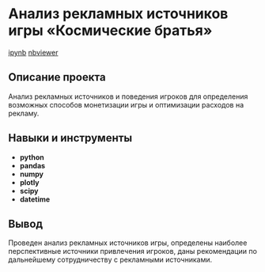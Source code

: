 # Анализ рекламных источников игры «Космические братья»

[ipynb](https://github.com/Askaront/Portfolio/blob/main/Advertising%20sources%20analysis/ad_sources.ipynb)
[nbviewer](https://nbviewer.org/github/Askaront/Portfolio/blob/main/Advertising%20sources%20analysis/ad_sources.ipynb)    

## Описание проекта

Анализ рекламных источников и поведения игроков для определения возможных способов монетизации игры и оптимизации расходов на рекламу.

## Навыки и инструменты

- **python**
- **pandas**
- **numpy**
- **plotly**
- **scipy**
- **datetime**

## Вывод

Проведен анализ рекламных источников игры, определены наиболее перспективные источники привлечения игроков, даны рекомендации по дальнейшему сотрудничеству с рекламными источниками.
